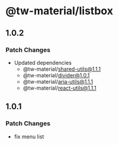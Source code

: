 # @tw-material/listbox

## 1.0.2

### Patch Changes

- Updated dependencies
  - @tw-material/shared-utils@1.1.1
  - @tw-material/divider@1.0.1
  - @tw-material/aria-utils@1.1.1
  - @tw-material/react-utils@1.1.1

## 1.0.1

### Patch Changes

- fix menu list
